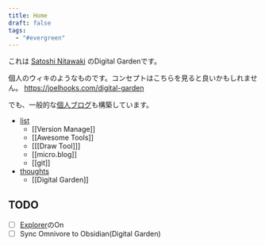```yaml
---
title: Home
draft: false
tags:
  - "#evergreen"
---
```


これは [Satoshi Nitawaki](https://nitaking.omg.lol/ ) のDigital Gardenです。

個人のウィキのようなものです。コンセプトはこちらを見ると良いかもしれません。
https://joelhooks.com/digital-garden

でも、一般的な[個人ブログ](https://www.nitaking.dev)も構築しています。

- [list](/list)
	- [[Version Manage]]
	- [[Awesome Tools]]
	- [[[Draw Tool]]]
	- [[micro.blog]]
	- [[git]]
- [thoughts](/thoughts)
	- [[Digital Garden]]

## TODO 
- [ ] [Explorer](https://quartz.jzhao.xyz/features/explorer)のOn
- [ ] Sync Omnivore to Obsidian(Digital Garden) 